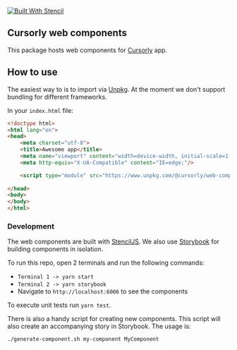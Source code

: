 [![Built With Stencil](https://img.shields.io/badge/-Built%20With%20Stencil-16161d.svg?logo=data%3Aimage%2Fsvg%2Bxml%3Bbase64%2CPD94bWwgdmVyc2lvbj0iMS4wIiBlbmNvZGluZz0idXRmLTgiPz4KPCEtLSBHZW5lcmF0b3I6IEFkb2JlIElsbHVzdHJhdG9yIDE5LjIuMSwgU1ZHIEV4cG9ydCBQbHVnLUluIC4gU1ZHIFZlcnNpb246IDYuMDAgQnVpbGQgMCkgIC0tPgo8c3ZnIHZlcnNpb249IjEuMSIgaWQ9IkxheWVyXzEiIHhtbG5zPSJodHRwOi8vd3d3LnczLm9yZy8yMDAwL3N2ZyIgeG1sbnM6eGxpbms9Imh0dHA6Ly93d3cudzMub3JnLzE5OTkveGxpbmsiIHg9IjBweCIgeT0iMHB4IgoJIHZpZXdCb3g9IjAgMCA1MTIgNTEyIiBzdHlsZT0iZW5hYmxlLWJhY2tncm91bmQ6bmV3IDAgMCA1MTIgNTEyOyIgeG1sOnNwYWNlPSJwcmVzZXJ2ZSI%2BCjxzdHlsZSB0eXBlPSJ0ZXh0L2NzcyI%2BCgkuc3Qwe2ZpbGw6I0ZGRkZGRjt9Cjwvc3R5bGU%2BCjxwYXRoIGNsYXNzPSJzdDAiIGQ9Ik00MjQuNywzNzMuOWMwLDM3LjYtNTUuMSw2OC42LTkyLjcsNjguNkgxODAuNGMtMzcuOSwwLTkyLjctMzAuNy05Mi43LTY4LjZ2LTMuNmgzMzYuOVYzNzMuOXoiLz4KPHBhdGggY2xhc3M9InN0MCIgZD0iTTQyNC43LDI5Mi4xSDE4MC40Yy0zNy42LDAtOTIuNy0zMS05Mi43LTY4LjZ2LTMuNkgzMzJjMzcuNiwwLDkyLjcsMzEsOTIuNyw2OC42VjI5Mi4xeiIvPgo8cGF0aCBjbGFzcz0ic3QwIiBkPSJNNDI0LjcsMTQxLjdIODcuN3YtMy42YzAtMzcuNiw1NC44LTY4LjYsOTIuNy02OC42SDMzMmMzNy45LDAsOTIuNywzMC43LDkyLjcsNjguNlYxNDEuN3oiLz4KPC9zdmc%2BCg%3D%3D&colorA=16161d&style=flat-square)](https://stenciljs.com)

## Cursorly web components

This package hosts web components for [Cursorly](https:///cursorly.app) app.

## How to use

The easiest way to is to import via [Unpkg](https://www.unpkg.com/). 
At the moment we don't support bundling for different frameworks. 

In your `index.html` file:

```html
<!doctype html>
<html lang="en">
<head>
    <meta charset="utf-8">
    <title>Awesome app</title>
    <meta name="viewport" content="width=device-width, initial-scale=1, maximum-scale=1, user-scalable=0">
    <meta http-equiv="X-UA-Compatible" content="IE=edge;"/>

    <script type="module" src="https://www.unpkg.com/@cursorly/web-components@0.0.6-alpha.4/dist/web-components/web-components.esm.js"></script>
  
</head>
<body>
</body>
</html>
```

### Development

The web components are built with [StencilJS](https://stenciljs.com).
We also use [Storybook](https://storybook.js.org/) for building components in isolation.

To run this repo, open 2 terminals and run the following commands:

- `Terminal 1 -> yarn start`
- `Terminal 2 -> yarn storybook`
- Navigate to `http://localhost:6006` to see the components

To execute unit tests run `yarn test`.

There is also a handy script for creating new components. This script will
also create an accompanying story in Storybook. The usage is:

`./generate-component.sh my-component MyComponent`
